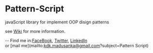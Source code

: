 # Pattern-Script
javaScript library for implement OOP disign patterns

see [Wiki](https://github.com/KasunMadusanka/Pattern-Script/wiki) for more information.


-- Find me in:[FaceBook](https://www.facebook.com/kdk.madusanka), [Twitter](https://twitter.com/KDKasunM), [LinkedIn](https://www.linkedin.com/in/kdkasunmadusanka)  
or [mail me](mailto:kdk.madusanka@gmail.com?subject=Pattern Script)
